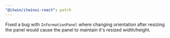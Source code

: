 ```yaml
---
"@itwin/itwinui-react": patch
---
```


Fixed a bug with `InformationPanel` where changing orientation after resizing the panel would cause the panel to maintain it's resized width/height.
